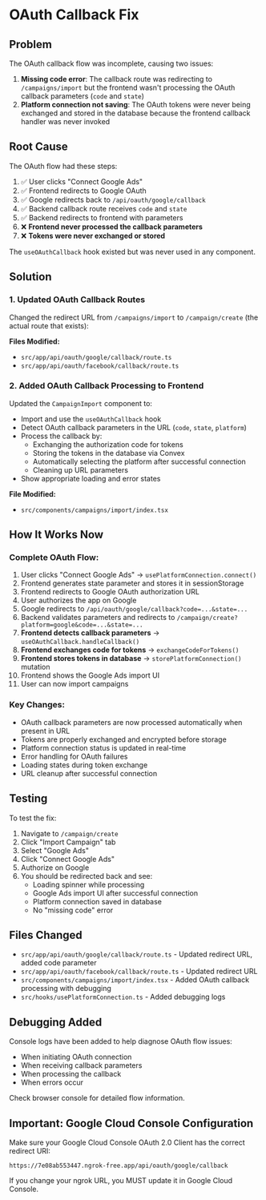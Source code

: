 # OAuth Callback Fix

## Problem
The OAuth callback flow was incomplete, causing two issues:
1. **Missing code error**: The callback route was redirecting to `/campaigns/import` but the frontend wasn't processing the OAuth callback parameters (`code` and `state`)
2. **Platform connection not saving**: The OAuth tokens were never being exchanged and stored in the database because the frontend callback handler was never invoked

## Root Cause
The OAuth flow had these steps:
1. ✅ User clicks "Connect Google Ads"
2. ✅ Frontend redirects to Google OAuth
3. ✅ Google redirects back to `/api/oauth/google/callback`
4. ✅ Backend callback route receives `code` and `state`
5. ✅ Backend redirects to frontend with parameters
6. ❌ **Frontend never processed the callback parameters**
7. ❌ **Tokens were never exchanged or stored**

The `useOAuthCallback` hook existed but was never used in any component.

## Solution

### 1. Updated OAuth Callback Routes
Changed the redirect URL from `/campaigns/import` to `/campaign/create` (the actual route that exists):

**Files Modified:**
- `src/app/api/oauth/google/callback/route.ts`
- `src/app/api/oauth/facebook/callback/route.ts`

### 2. Added OAuth Callback Processing to Frontend
Updated the `CampaignImport` component to:
- Import and use the `useOAuthCallback` hook
- Detect OAuth callback parameters in the URL (`code`, `state`, `platform`)
- Process the callback by:
  - Exchanging the authorization code for tokens
  - Storing the tokens in the database via Convex
  - Automatically selecting the platform after successful connection
  - Cleaning up URL parameters
- Show appropriate loading and error states

**File Modified:**
- `src/components/campaigns/import/index.tsx`

## How It Works Now

### Complete OAuth Flow:
1. User clicks "Connect Google Ads" → `usePlatformConnection.connect()`
2. Frontend generates state parameter and stores it in sessionStorage
3. Frontend redirects to Google OAuth authorization URL
4. User authorizes the app on Google
5. Google redirects to `/api/oauth/google/callback?code=...&state=...`
6. Backend validates parameters and redirects to `/campaign/create?platform=google&code=...&state=...`
7. **Frontend detects callback parameters** → `useOAuthCallback.handleCallback()`
8. **Frontend exchanges code for tokens** → `exchangeCodeForTokens()`
9. **Frontend stores tokens in database** → `storePlatformConnection()` mutation
10. Frontend shows the Google Ads import UI
11. User can now import campaigns

### Key Changes:
- OAuth callback parameters are now processed automatically when present in URL
- Tokens are properly exchanged and encrypted before storage
- Platform connection status is updated in real-time
- Error handling for OAuth failures
- Loading states during token exchange
- URL cleanup after successful connection

## Testing
To test the fix:
1. Navigate to `/campaign/create`
2. Click "Import Campaign" tab
3. Select "Google Ads"
4. Click "Connect Google Ads"
5. Authorize on Google
6. You should be redirected back and see:
   - Loading spinner while processing
   - Google Ads import UI after successful connection
   - Platform connection saved in database
   - No "missing code" error

## Files Changed
- `src/app/api/oauth/google/callback/route.ts` - Updated redirect URL, added code parameter
- `src/app/api/oauth/facebook/callback/route.ts` - Updated redirect URL
- `src/components/campaigns/import/index.tsx` - Added OAuth callback processing with debugging
- `src/hooks/usePlatformConnection.ts` - Added debugging logs

## Debugging Added
Console logs have been added to help diagnose OAuth flow issues:
- When initiating OAuth connection
- When receiving callback parameters
- When processing the callback
- When errors occur

Check browser console for detailed flow information.

## Important: Google Cloud Console Configuration
Make sure your Google Cloud Console OAuth 2.0 Client has the correct redirect URI:
```
https://7e08ab553447.ngrok-free.app/api/oauth/google/callback
```

If you change your ngrok URL, you MUST update it in Google Cloud Console.
